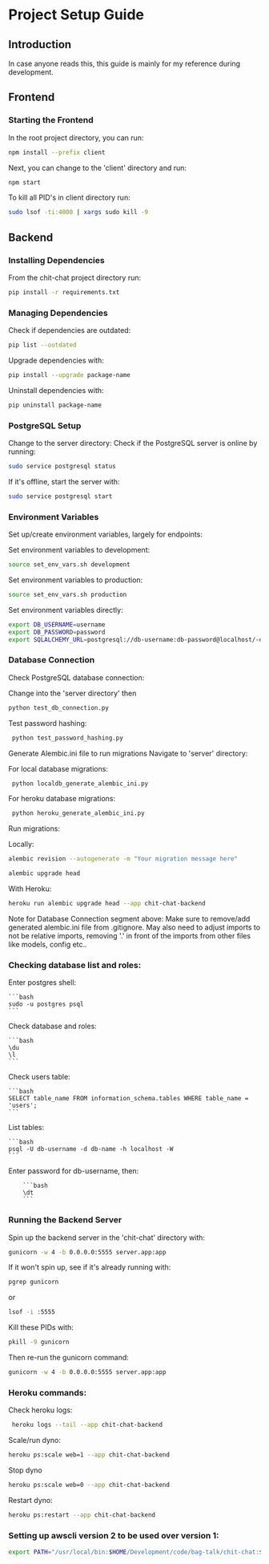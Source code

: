 # Project Setup Guide

## Introduction

In case anyone reads this, this guide is mainly for my reference during development.

## Frontend

### Starting the Frontend

In the root project directory, you can run:

```bash
npm install --prefix client
```

Next, you can change to the 'client' directory and run:

```bash
npm start
```

To kill all PID's in client directory run:

```bash
sudo lsof -ti:4000 | xargs sudo kill -9
```




## Backend

### Installing Dependencies

From the chit-chat project directory run:

```bash
pip install -r requirements.txt
```

### Managing Dependencies

Check if dependencies are outdated:

```bash
pip list --outdated
```

Upgrade dependencies with:

```bash
pip install --upgrade package-name
```

Uninstall dependencies with:

```bash
pip uninstall package-name
```







### PostgreSQL Setup
Change to the server directory:
Check if the PostgreSQL server is online by running:

```bash
sudo service postgresql status
```

If it's offline, start the server with:

```bash
sudo service postgresql start
```






### Environment Variables



Set up/create environment variables, largely for endpoints:

Set environment variables to development:

```bash
source set_env_vars.sh development
```

Set environment variables to production:

```bash
source set_env_vars.sh production
```



Set environment variables directly:

```bash
export DB_USERNAME=username
export DB_PASSWORD=password
export SQLALCHEMY_URL=postgresql://db-username:db-password@localhost/-db-name
```







### Database Connection

Check PostgreSQL database connection:

Change into the 'server directory' then

```bash
python test_db_connection.py
```

Test password hashing:

```bash
 python test_password_hashing.py
 ```


Generate Alembic.ini file to run migrations
Navigate to 'server' directory:

For local database migrations:
```bash
 python localdb_generate_alembic_ini.py
 ```

 For heroku database migrations:
```bash
 python heroku_generate_alembic_ini.py
 ```


 Run migrations:

 Locally:
```bash
alembic revision --autogenerate -m "Your migration message here"
```

```bash
alembic upgrade head
```

With Heroku:
```bash
heroku run alembic upgrade head --app chit-chat-backend
```

Note for Database Connection segment above: 
Make sure to remove/add generated alembic.ini file from .gitignore.
May also need to adjust imports to not be relative imports, removing '.' in front of
the imports from other files like models, config etc..







### Checking database list and roles:

Enter postgres shell:

    ```bash
    sudo -u postgres psql
    ```

Check database and roles:

    ```bash
    \du
    \l
    ```

Check users table:

    ```bash
    SELECT table_name FROM information_schema.tables WHERE table_name = 'users';
    ```

List tables:

    ```bash
    psql -U db-username -d db-name -h localhost -W
    ```

Enter password for db-username, then:

        ```bash
        \dt
        ```





### Running the Backend Server

Spin up the backend server in the 'chit-chat' directory with:

```bash
gunicorn -w 4 -b 0.0.0.0:5555 server.app:app
```

If it won't spin up, see if it's already running with:

```bash
pgrep gunicorn
```
or 
```bash
lsof -i :5555
```

Kill these PIDs with:

```bash
pkill -9 gunicorn
```

Then re-run the gunicorn command:

```bash
gunicorn -w 4 -b 0.0.0.0:5555 server.app:app
```







### Heroku commands:

Check heroku logs:

```bash
 heroku logs --tail --app chit-chat-backend
 ```

 Scale/run dyno:

 ```bash
 heroku ps:scale web=1 --app chit-chat-backend
 ```

Stop dyno

```bash
heroku ps:scale web=0 --app chit-chat-backend
```

Restart dyno:

```bash
heroku ps:restart --app chit-chat-backend
```






### Setting up awscli version 2 to be used over version 1:

```bash
export PATH="/usr/local/bin:$HOME/Development/code/bag-talk/chit-chat:$PATH"
```